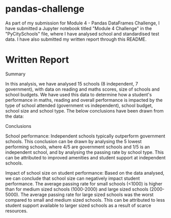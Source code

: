 # pandas-challenge
As part of my submission for Module 4 - Pandas DataFrames Challenge, I have submitted a Jupyter notebook titled "Module 4 Challenge" in the "PyCitySchools" file, where I have analysed school and standardised test data. I have also submitted my written report through this README.

# Written Report

Summary

In this analysis, we have analysed 15 schools (8 independent, 7 government), with data on reading and maths scores, size of schools and school budgets. We have used this data to determine how a student's performance in maths, reading and overall performance is impacted by the type of school attended (government vs independent), school budget, school size and school type. The below conclusions have been drawn from the data:

Conclusions

  School performance: Independent schools typically outperform government schools. This conclusion can be drawn by analysing the 5 lowest performing schools, where 4/5 are government schools and 1/5 is an independent school, and by analysing the passing rate by school type. This can be attributed to improved amenities and student support at independent schools.
  
  Impact of school size on student performance: Based on the data analysed, we can conclude that school size can negatively impact student performance. The average passing rate for small schools (<1000) is higher than for medium sized schools (1000-2000) and large sized schools (2000-5000). The average passing rate for large sized schools was the worst compared to small and medium sized schools. This can be attributed to less student support available to larger sized schools as a result of scarce resources.  
